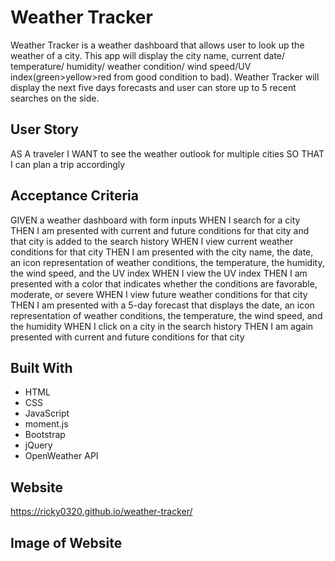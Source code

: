 # Weather Tracker
Weather Tracker is a weather dashboard that allows user to look up the weather of a city. This app will display the city name, current date/ temperature/ humidity/ weather condition/ wind speed/UV index(green>yellow>red from good condition to bad). Weather Tracker will display the next five days forecasts and user can store up to 5 recent searches on the side.

## User Story
AS A traveler
I WANT to see the weather outlook for multiple cities
SO THAT I can plan a trip accordingly

## Acceptance Criteria
GIVEN a weather dashboard with form inputs
WHEN I search for a city
THEN I am presented with current and future conditions for that city and that city is added to the search history
WHEN I view current weather conditions for that city
THEN I am presented with the city name, the date, an icon representation of weather conditions, the temperature, the humidity, the wind speed, and the UV index
WHEN I view the UV index
THEN I am presented with a color that indicates whether the conditions are favorable, moderate, or severe
WHEN I view future weather conditions for that city
THEN I am presented with a 5-day forecast that displays the date, an icon representation of weather conditions, the temperature, the wind speed, and the humidity
WHEN I click on a city in the search history
THEN I am again presented with current and future conditions for that city

## Built With
* HTML
* CSS
* JavaScript
* moment.js
* Bootstrap
* jQuery
* OpenWeather API

## Website
https://ricky0320.github.io/weather-tracker/

## Image of Website

